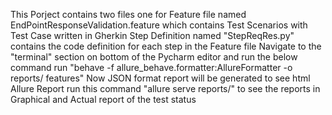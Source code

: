 This Porject contains two files one for Feature file named EndPointResponseValidation.feature which contains Test Scenarios with Test Case written in Gherkin
Step Definition named "StepReqRes.py" contains the code definition for each step in the Feature file
Navigate to the "terminal" section on bottom of the Pycharm editor and run the below command
run "behave -f allure_behave.formatter:AllureFormatter -o reports/ features"
Now JSON format report will be generated to see html Allure Report
run this command "allure serve reports/" to see the reports in Graphical and Actual report of the test status

